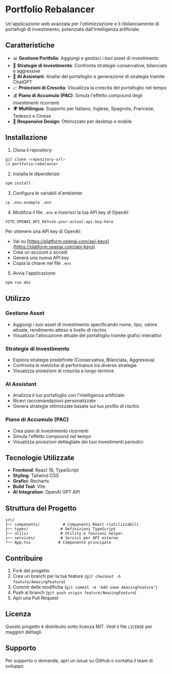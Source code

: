 # Portfolio Rebalancer

Un'applicazione web avanzata per l'ottimizzazione e il ribilanciamento di portafogli di investimento, potenziata dall'intelligenza artificiale.

## Caratteristiche

- 📊 **Gestione Portfolio**: Aggiungi e gestisci i tuoi asset di investimento
- 🎯 **Strategie di Investimento**: Confronta strategie conservative, bilanciate e aggressive
- 🤖 **AI Assistant**: Analisi del portafoglio e generazione di strategie tramite ChatGPT
- 📈 **Proiezioni di Crescita**: Visualizza la crescita del portafoglio nel tempo
- 💰 **Piano di Accumulo (PAC)**: Simula l'effetto compound degli investimenti ricorrenti
- 🌍 **Multilingua**: Supporto per Italiano, Inglese, Spagnolo, Francese, Tedesco e Cinese
- 📱 **Responsive Design**: Ottimizzato per desktop e mobile

## Installazione

1. Clona il repository:

```bash
git clone <repository-url>
cd portfolio-rebalancer
```

2. Installa le dipendenze:

```bash
npm install
```

3. Configura le variabili d'ambiente:

```bash
cp .env.example .env
```

4. Modifica il file `.env` e inserisci la tua API key di OpenAI:

```
VITE_OPENAI_API_KEY=sk-your-actual-api-key-here
```

Per ottenere una API key di OpenAI:

- Vai su [https://platform.openai.com/api-keys](https://platform.openai.com/api-keys)
- Crea un account o accedi
- Genera una nuova API key
- Copia la chiave nel file `.env`

5. Avvia l'applicazione:

```bash
npm run dev
```

## Utilizzo

### Gestione Asset

- Aggiungi i tuoi asset di investimento specificando nome, tipo, valore attuale, rendimento atteso e livello di rischio
- Visualizza l'allocazione attuale del portafoglio tramite grafici interattivi

### Strategie di Investimento

- Esplora strategie predefinite (Conservativa, Bilanciata, Aggressiva)
- Confronta le metriche di performance tra diverse strategie
- Visualizza proiezioni di crescita a lungo termine

### AI Assistant

- Analizza il tuo portafoglio con l'intelligenza artificiale
- Ricevi raccomandazioni personalizzate
- Genera strategie ottimizzate basate sul tuo profilo di rischio

### Piano di Accumulo (PAC)

- Crea piani di investimento ricorrenti
- Simula l'effetto compound nel tempo
- Visualizza proiezioni dettagliate dei tuoi investimenti periodici

## Tecnologie Utilizzate

- **Frontend**: React 18, TypeScript
- **Styling**: Tailwind CSS
- **Grafici**: Recharts
- **Build Tool**: Vite
- **AI Integration**: OpenAI GPT API

## Struttura del Progetto

```
src/
├── components/          # Componenti React riutilizzabili
├── types/              # Definizioni TypeScript
├── utils/              # Utility e funzioni helper
├── services/           # Servizi per API esterne
└── App.tsx            # Componente principale
```

## Contribuire

1. Fork del progetto
2. Crea un branch per la tua feature (`git checkout -b feature/AmazingFeature`)
3. Commit delle modifiche (`git commit -m 'Add some AmazingFeature'`)
4. Push al branch (`git push origin feature/AmazingFeature`)
5. Apri una Pull Request

## Licenza

Questo progetto è distribuito sotto licenza MIT. Vedi il file `LICENSE` per maggiori dettagli.

## Supporto

Per supporto o domande, apri un issue su GitHub o contatta il team di sviluppo.
